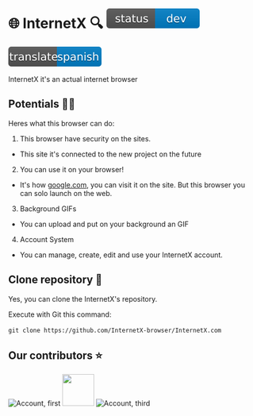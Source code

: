 # 🌐 InternetX 🔍 <img src="./src/devtitle.svg">

<p align="left">
<a href="./internetx_docs/README_es.md"><img alt="change lang" src="./src/transl_esp.svg"/></a>
</p>

InternetX it's an actual internet browser

## Potentials 💪🏻

Heres what this browser can do:

1. This browser have security on the sites.
- This site it's connected to the new project on the future
2. You can use it on your browser!
- It's how [google.com](https://google.com), you can visit it on the site. But this browser you can solo launch on the web.
3. Background GIFs
- You can upload and put on your background an GIF
4. Account System
- You can manage, create, edit and use your InternetX account.

## Clone repository 🤖

Yes, you can clone the InternetX's repository.

Execute with Git this command:

```git clone https://github.com/InternetX-browser/InternetX.com```

## Our contributors ⭐

![Account, first](https://avatars.githubusercontent.com/u/170886455?s=64&v=4)
<img src="https://avatars.githubusercontent.com/u/127749202?s=64&v=4" width="64px" height="64px">
![Account, third](https://avatars.githubusercontent.com/u/26021526?s=64&v=4)